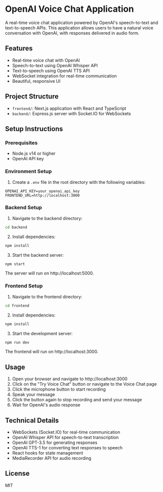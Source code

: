 # OpenAI Voice Chat Application

A real-time voice chat application powered by OpenAI's speech-to-text and text-to-speech APIs. This application allows users to have a natural voice conversation with OpenAI, with responses delivered in audio form.

## Features

- Real-time voice chat with OpenAI
- Speech-to-text using OpenAI Whisper API
- Text-to-speech using OpenAI TTS API
- WebSocket integration for real-time communication
- Beautiful, responsive UI

## Project Structure

- `frontend/`: Next.js application with React and TypeScript
- `backend/`: Express.js server with Socket.IO for WebSockets

## Setup Instructions

### Prerequisites

- Node.js v14 or higher
- OpenAI API key

### Environment Setup

1. Create a `.env` file in the root directory with the following variables:

```
OPENAI_API_KEY=your_openai_api_key
FRONTEND_URL=http://localhost:3000
```

### Backend Setup

1. Navigate to the backend directory:

```bash
cd backend
```

2. Install dependencies:

```bash
npm install
```

3. Start the backend server:

```bash
npm start
```

The server will run on http://localhost:5000.

### Frontend Setup

1. Navigate to the frontend directory:

```bash
cd frontend
```

2. Install dependencies:

```bash
npm install
```

3. Start the development server:

```bash
npm run dev
```

The frontend will run on http://localhost:3000.

## Usage

1. Open your browser and navigate to http://localhost:3000
2. Click on the "Try Voice Chat" button or navigate to the Voice Chat page
3. Click the microphone button to start recording
4. Speak your message
5. Click the button again to stop recording and send your message
6. Wait for OpenAI's audio response

## Technical Details

- WebSockets (Socket.IO) for real-time communication
- OpenAI Whisper API for speech-to-text transcription
- OpenAI GPT-3.5 for generating responses
- OpenAI TTS-1 for converting text responses to speech
- React hooks for state management
- MediaRecorder API for audio recording

## License

MIT
